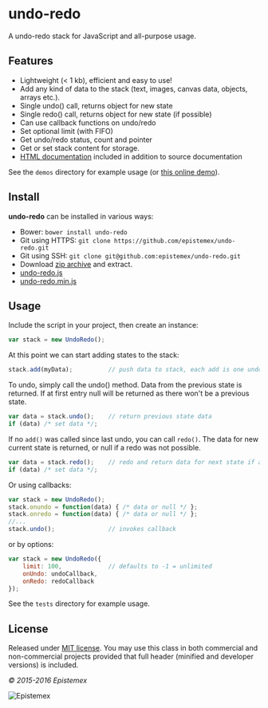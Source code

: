 ﻿undo-redo
=========

A undo-redo stack for JavaScript and all-purpose usage.


Features
--------

- Lightweight (< 1 kb), efficient and easy to use!
- Add any kind of data to the stack (text, images, canvas data, objects, arrays etc.).
- Single undo() call, returns object for new state
- Single redo() call, returns object for new state (if possible)
- Can use callback functions on undo/redo
- Set optional limit (with FIFO)
- Get undo/redo status, count and pointer
- Get or set stack content for storage.
- [HTML documentation](https://epistemex.github.io/undo-redo/docs/) included in addition to source documentation

See the `demos` directory for example usage (or [this online demo](https://epistemex.github.io/undo-redo/)).


Install
-------

**undo-redo** can be installed in various ways:

- Bower: `bower install undo-redo`
- Git using HTTPS: `git clone https://github.com/epistemex/undo-redo.git`
- Git using SSH: `git clone git@github.com:epistemex/undo-redo.git`
- Download [zip archive](https://github.com/epistemex/undo-redo/archive/master.zip) and extract.
- [undo-redo.js](https://raw.githubusercontent.com/epistemex/undo-redo/master/src/undo-redo.js)
- [undo-redo.min.js](https://raw.githubusercontent.com/epistemex/undo-redo/master/undo-redo.min.js)


Usage
-----

Include the script in your project, then create an instance:
```javascript
var stack = new UndoRedo();
```

At this point we can start adding states to the stack:
```javascript
stack.add(myData);          // push data to stack, each add is one undo state
```

To undo, simply call the undo() method. Data from the previous state is returned.
If at first entry null will be returned as there won't be a previous state.
```javascript
var data = stack.undo();    // return previous state data
if (data) /* set data */;
```

If no `add()` was called since last undo, you can call `redo()`. The data for
new current state is returned, or null if a redo was not possible.
```javascript
var data = stack.redo();    // redo and return data for next state if any
if (data) /* set data */;
```

Or using callbacks:
```javascript
var stack = new UndoRedo();
stack.onundo = function(data) { /* data or null */ };
stack.onredo = function(data) { /* data or null */ };
//...
stack.undo();               // invokes callback
```

or by options:
```javascript
var stack = new UndoRedo({
    limit: 100,             // defaults to -1 = unlimited
    onUndo: undoCallback,
    onRedo: redoCallback
});
```

See the `tests` directory for example usage.


License
-------

Released under [MIT license](http://choosealicense.com/licenses/mit/). You may use this class in both commercial and non-commercial projects provided that full header (minified and developer versions) is included.

*&copy; 2015-2016 Epistemex*

![Epistemex](http://i.imgur.com/wZSsyt8.png)